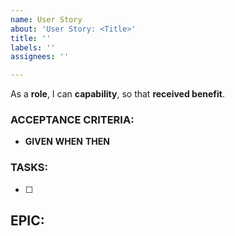 ```yaml
---
name: User Story
about: 'User Story: <Title>'
title: ''
labels: ''
assignees: ''

---
```


As a **role**, I can **capability**, so that **received benefit**.

### ACCEPTANCE CRITERIA:
- **GIVEN**
**WHEN**
**THEN**

### TASKS:
- [ ]

## EPIC: #

